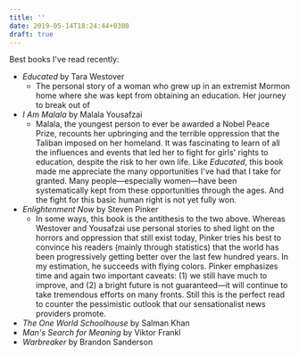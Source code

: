 ```yaml
---
title: ''
date: 2019-05-14T18:24:44+0300
draft: true
---
```


Best books I've read recently:

- *Educated* by Tara Westover
    - The personal story of a woman who grew up in an extremist Mormon home where she was kept from obtaining an education. Her journey to break out of
- *I Am Malala* by Malala Yousafzai
    - Malala, the youngest person to ever be awarded a Nobel Peace Prize, recounts her upbringing and the terrible oppression that the Taliban imposed on her homeland. It was fascinating to learn of all the influences and events that led her to fight for girls' rights to education, despite the risk to her own life. Like *Educated*, this book made me appreciate the many opportunities I've had that I take for granted. Many people—especially women—have been systematically kept from these opportunities through the ages. And the fight for this basic human right is not yet fully won.
- *Enlightenment Now* by Steven Pinker
    - In some ways, this book is the antithesis to the two above. Whereas Westover and Yousafzai use personal stories to shed light on the horrors and oppression that still exist today, Pinker tries his best to convince his readers (mainly through statistics) that the world has been progressively getting better over the last few hundred years. In my estimation, he succeeds with flying colors. Pinker emphasizes time and again two important caveats: (1) we still have much to improve, and (2) a bright future is not guaranteed—it will continue to take tremendous efforts on many fronts. Still this is the perfect read to counter the pessimistic outlook that our sensationalist news providers promote.
- *The One World Schoolhouse* by Salman Khan
- *Man's Search for Meaning* by Viktor Frankl
- *Warbreaker* by Brandon Sanderson
